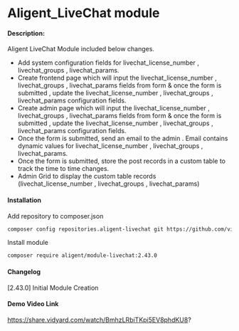 # Aligent_LiveChat module

#### Description:
Aligent LiveChat Module included below changes.
- Add system configuration fields for livechat_license_number , livechat_groups , livechat_params.
- Create frontend page which will input the livechat_license_number , livechat_groups , livechat_params fields from form & once the form is submitted , update the livechat_license_number , livechat_groups , livechat_params configuration fields.
- Create admin page which will input the livechat_license_number , livechat_groups , livechat_params fields from form & once the form is submitted , update the livechat_license_number , livechat_groups , livechat_params configuration fields.
- Once the form is submitted, send an email to the admin . Email contains dynamic values for livechat_license_number , livechat_groups , livechat_params. 
- Once the form is submitted, store the post records in a custom table to track the time to time changes.
- Admin Grid to display the custom table records (livechat_license_number , livechat_groups , livechat_params)  

#### Installation

Add repository to composer.json

```sh
composer config repositories.aligent-livechat git https://github.com/vinojkarunarathne/-aligent-exam-part2.git
```

Install module

```sh
composer require aligent/module-livechat:2.43.0
```

#### Changelog
[2.43.0]  Initial Module Creation


#### Demo Video Link 
https://share.vidyard.com/watch/BmhzLRbiTKpi5EV8phdKU8?
